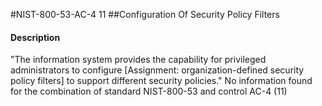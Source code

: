 #NIST-800-53-AC-4 11
##Configuration Of Security Policy Filters
#### Description
"The information system provides the capability for privileged administrators to configure [Assignment: organization-defined security policy filters] to support different security policies."
No information found for the combination of standard NIST-800-53 and control AC-4 (11)
